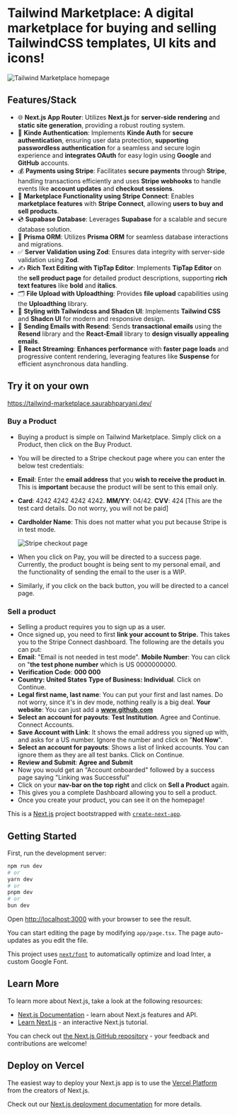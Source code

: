 # Tailwind Marketplace: A digital marketplace for buying and selling TailwindCSS templates, UI kits and icons!

![Tailwind Marketplace homepage](https://github.com/saurabhparyani/tailwind-marketplace/assets/52228485/4a8e3fb6-9628-4674-adc7-cf0b4c1b9899)


## Features/Stack

* 🌐 **Next.js App Router**: Utilizes **Next.js** for **server-side rendering** and **static site generation**, providing a robust routing system.
* 🔐 **Kinde Authentication**: Implements **Kinde Auth** for **secure authentication**, ensuring user data protection, **supporting passwordless authentication** for a seamless and secure login experience and **integrates OAuth** for easy login using **Google** and **GitHub** accounts.
* 💰 **Payments using Stripe**: Facilitates **secure payments** through **Stripe**, handling transactions efficiently and uses **Stripe webhooks** to handle events like **account updates** and **checkout sessions**.
* 🏪 **Marketplace Functionality using Stripe Connect**: Enables **marketplace features** with **Stripe Connect**, allowing **users to buy and sell products**.
* 💿 **Supabase Database**: Leverages **Supabase** for a scalable and secure database solution.
* 💨 **Prisma ORM**: Utilizes **Prisma ORM** for seamless database interactions and migrations.
* ✅ **Server Validation using Zod**: Ensures data integrity with server-side validation using **Zod**.
* ✍️ **Rich Text Editing with TipTap Editor**: Implements **TipTap Editor** on the **sell product page** for detailed product descriptions, supporting **rich text features** like **bold** and **italics**.
* 🗂️ **File Upload with Uploadthing**: Provides **file upload** capabilities using the **Uploadthing** library.
* 🎨 **Styling with Tailwindcss and Shadcn UI**: Implements **Tailwind CSS** and **Shadcn UI** for modern and responsive design.
* 📧 **Sending Emails with Resend**: Sends **transactional emails** using the **Resend** library and the **React-Email** library to **design visually appealing emails**.
* 🚀 **React Streaming**: **Enhances performance** with **faster page loads** and progressive content rendering, leveraging features like **Suspense** for efficient asynchronous data handling.

## Try it on your own

https://tailwind-marketplace.saurabhparyani.dev/

### Buy a Product
* Buying a product is simple on Tailwind Marketplace. Simply click on a Product, then click on the Buy Product.
* You will be directed to a Stripe checkout page where you can enter the below test credentials:
* **Email**: Enter the **email address** that you **wish to receive the product in**. This is **important** because the product will be sent to this email only.
* **Card**: 4242 4242 4242 4242. **MM/YY**: 04/42. **CVV**: 424 [This are the test card details. Do not worry, you will not be paid]
* **Cardholder Name**: This does not matter what you put because Stripe is in test mode.
  
  ![Stripe checkout page](https://github.com/saurabhparyani/tailwind-marketplace/assets/52228485/68bacada-ec1d-4e72-8b5c-255c3f1b3fb8)

* When you click on Pay, you will be directed to a success page. Currently, the product bought is being sent to my personal email, and the functionality of sending the email to the user is a WIP.
* Similarly, if you click on the back button, you will be directed to a cancel page. 

### Sell a product
* Selling a product requires you to sign up as a user.
* Once signed up, you need to first **link your account to Stripe.** This takes you to the Stripe Connect dashboard. The following are the details you can put:
* **Email**: "Email is not needed in test mode". **Mobile Number**: You can click on "**the test phone number** which is US 0000000000.
* **Verification Code**: **000 000**
* **Country: United States** **Type of Business: Individual**. Click on Continue.
* **Legal first name, last name**: You can put your first and last names. Do not worry, since it's in dev mode, nothing really is a big deal. **Your website**: You can just add a **www.github.com**
* **Select an account for payouts**: **Test Institution**. Agree and Continue. Connect Accounts.
* **Save Account with Link**: It shows the email address you signed up with, and asks for a US number. Ignore the number and click on "**Not Now**". 
* **Select an account for payouts**: Shows a list of linked accounts. You can ignore them as they are all test banks. Click on Continue.
* **Review and Submit**: **Agree and Submit**
* Now you would get an "Account onboarded" followed by a success page saying "Linking was Successful"
* Click on your **nav-bar on the top right** and click on **Sell a Product** again.
* This gives you a complete Dashboard allowing you to sell a product.
* Once you create your product, you can see it on the homepage! 


This is a [Next.js](https://nextjs.org/) project bootstrapped with [`create-next-app`](https://github.com/vercel/next.js/tree/canary/packages/create-next-app).

## Getting Started

First, run the development server:

```bash
npm run dev
# or
yarn dev
# or
pnpm dev
# or
bun dev
```

Open [http://localhost:3000](http://localhost:3000) with your browser to see the result.

You can start editing the page by modifying `app/page.tsx`. The page auto-updates as you edit the file.

This project uses [`next/font`](https://nextjs.org/docs/basic-features/font-optimization) to automatically optimize and load Inter, a custom Google Font.

## Learn More

To learn more about Next.js, take a look at the following resources:

- [Next.js Documentation](https://nextjs.org/docs) - learn about Next.js features and API.
- [Learn Next.js](https://nextjs.org/learn) - an interactive Next.js tutorial.

You can check out [the Next.js GitHub repository](https://github.com/vercel/next.js/) - your feedback and contributions are welcome!

## Deploy on Vercel

The easiest way to deploy your Next.js app is to use the [Vercel Platform](https://vercel.com/new?utm_medium=default-template&filter=next.js&utm_source=create-next-app&utm_campaign=create-next-app-readme) from the creators of Next.js.

Check out our [Next.js deployment documentation](https://nextjs.org/docs/deployment) for more details.
